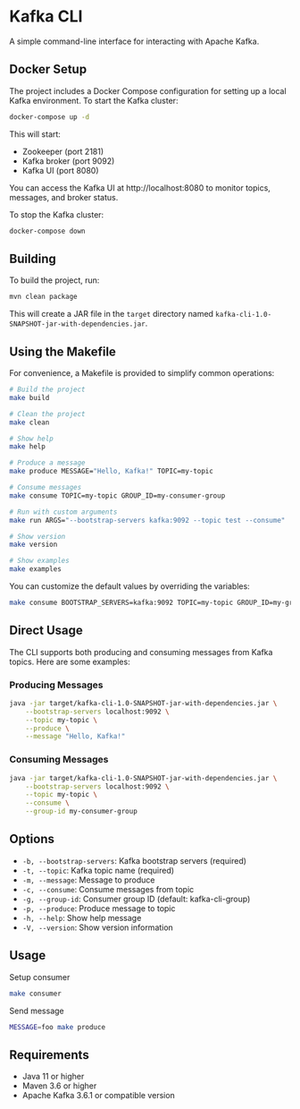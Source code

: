 # Kafka CLI

A simple command-line interface for interacting with Apache Kafka.

## Docker Setup

The project includes a Docker Compose configuration for setting up a local Kafka environment. To start the Kafka cluster:

```bash
docker-compose up -d
```

This will start:
- Zookeeper (port 2181)
- Kafka broker (port 9092)
- Kafka UI (port 8080)

You can access the Kafka UI at http://localhost:8080 to monitor topics, messages, and broker status.

To stop the Kafka cluster:
```bash
docker-compose down
```

## Building

To build the project, run:

```bash
mvn clean package
```

This will create a JAR file in the `target` directory named `kafka-cli-1.0-SNAPSHOT-jar-with-dependencies.jar`.

## Using the Makefile

For convenience, a Makefile is provided to simplify common operations:

```bash
# Build the project
make build

# Clean the project
make clean

# Show help
make help

# Produce a message
make produce MESSAGE="Hello, Kafka!" TOPIC=my-topic

# Consume messages
make consume TOPIC=my-topic GROUP_ID=my-consumer-group

# Run with custom arguments
make run ARGS="--bootstrap-servers kafka:9092 --topic test --consume"

# Show version
make version

# Show examples
make examples
```

You can customize the default values by overriding the variables:

```bash
make consume BOOTSTRAP_SERVERS=kafka:9092 TOPIC=my-topic GROUP_ID=my-group
```

## Direct Usage

The CLI supports both producing and consuming messages from Kafka topics. Here are some examples:

### Producing Messages

```bash
java -jar target/kafka-cli-1.0-SNAPSHOT-jar-with-dependencies.jar \
    --bootstrap-servers localhost:9092 \
    --topic my-topic \
    --produce \
    --message "Hello, Kafka!"
```

### Consuming Messages

```bash
java -jar target/kafka-cli-1.0-SNAPSHOT-jar-with-dependencies.jar \
    --bootstrap-servers localhost:9092 \
    --topic my-topic \
    --consume \
    --group-id my-consumer-group
```

## Options

- `-b, --bootstrap-servers`: Kafka bootstrap servers (required)
- `-t, --topic`: Kafka topic name (required)
- `-m, --message`: Message to produce
- `-c, --consume`: Consume messages from topic
- `-g, --group-id`: Consumer group ID (default: kafka-cli-group)
- `-p, --produce`: Produce message to topic
- `-h, --help`: Show help message
- `-V, --version`: Show version information


## Usage

Setup consumer

```bash
make consumer
```

Send message

```bash
MESSAGE=foo make produce
```


## Requirements

- Java 11 or higher
- Maven 3.6 or higher
- Apache Kafka 3.6.1 or compatible version 